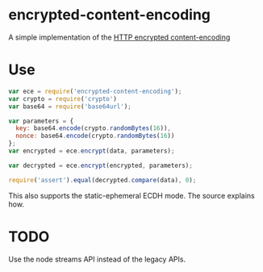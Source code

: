 # encrypted-content-encoding

A simple implementation of the [HTTP encrypted
content-encoding](https://tools.ietf.org/html/draft-nottingham-http-encryption-encoding)

# Use

```js
var ece = require('encrypted-content-encoding');
var crypto = require('crypto')
var base64 = require('base64url');

var parameters = {
  key: base64.encode(crypto.randomBytes(16)),
  nonce: base64.encode(crypto.randomBytes(16))
};
var encrypted = ece.encrypt(data, parameters);

var decrypted = ece.encrypt(encrypted, parameters);

require('assert').equal(decrypted.compare(data), 0);
```

This also supports the static-ephemeral ECDH mode.  The source explains how.

# TODO

Use the node streams API instead of the legacy APIs.
